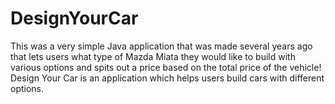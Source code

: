 # DesignYourCar
This was a very simple Java application that was made several years ago that lets users what type of Mazda Miata they would like to build with various options
and spits out a price based on the total price of the vehicle!
Design Your Car is an application which helps users build cars with different options. 
